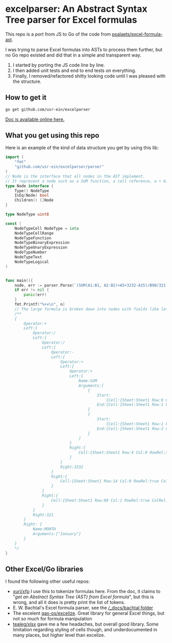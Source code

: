 # excelparser: An Abstract Syntax Tree parser for Excel formulas

This repo is a port from JS to Go of the code from [psalaets/excel-formula-ast](https://github.com/psalaets/excel-formula-ast/tree/master).

I was trying to parse Excel formulas into ASTs to process them further, but no Go repo existed and did that in a simple and transparent way.

1. I started by porting the JS code line by line.
2. I then added unit tests and end to end tests on everything.
3. Finally, I removed/refactored shitty looking code until I was pleased with the structure.

## How to get it

```sh
go get github.com/usr-ein/excelparser
```

[Doc is available online here.](https://pkg.go.dev/github.com/usr-ein/excelparser@latest#section-readme)

## What you get using this repo

Here is an example of the kind of data structure you get by using this lib:

```go
import (
    "fmt"
    "github.com/usr-ein/excelparser/parser"
)
// Node is the interface that all nodes in the AST implement.
// It represent a node such as a SUM function, a cell reference, a + binary expression, etc.
type Node interface {
	Type() NodeType
	IsEq(Node) bool
	Children() []Node
}

type NodeType uint8

const (
	NodeTypeCell NodeType = iota
	NodeTypeCellRange
	NodeTypeFunction
	NodeTypeBinaryExpression
	NodeTypeUnaryExpression
	NodeTypeNumber
	NodeTypeText
	NodeTypeLogical
)


func main(){
    node, err := parser.Parse(`(SUM(A1:B1, A2:B2)+A5+3232-A15)/B90/321.0+MONTH("January")`, `Sheet1`)
    if err != nil {
        panic(err)
    }
    fmt.Printf("%+v\n", n)
    // The large formula is broken down into nodes with fields like left/right/operator etc.
    /**
    {
        Operator:+
        Left:{
            Operator:/ 
            Left:{
                Operator:/ 
                Left:{
                    Operator:- 
                    Left:{
                        Operator:+ 
                        Left:{
                            Operator:+ 
                            Left:{
                                Name:SUM 
                                Arguments:[
                                    {
                                        Start:
                                            {Cell:{Sheet:Sheet1 Row:0 Col:0 RowRel:true ColRel:true}} 
                                        End:{Cell:{Sheet:Sheet1 Row:1 Col:2 RowRel:true ColRel:true}}
                                    }
                                    {
                                        Start:
                                            {Cell:{Sheet:Sheet1 Row:1 Col:0 RowRel:true ColRel:true}}
                                        End:{Cell:{Sheet:Sheet1 Row:2 Col:2 RowRel:true ColRel:true}}
                                    }
                                ]
                            }
                            Right:{
                                Cell:{Sheet:Sheet1 Row:4 Col:0 RowRel:true ColRel:true}
                            }
                        }
                        Right:3232
                    }
                    Right:{
                        Cell:{Sheet:Sheet1 Row:14 Col:0 RowRel:true ColRel:true}
                    }
                }
                Right:{
                    Cell:{Sheet:Sheet1 Row:89 Col:1 RowRel:true ColRel:true}
                }
            }
            Right:321
        }
        Right: {
            Name:MONTH
            Arguments:["January"]
        }
    }
    */
}

```

## Other Excel/Go libraries

I found the following other useful repos:

- [xuri/xfp](https://github.com/xuri/efp) I use this to tokenize formulas here. From the doc, it claims to "*get an Abstract Syntax Tree (AST) from Excel formula*", but this is wrong, and all it does is pretty print the list of tokens.
- E. W. Bachtal's Excel formula parser, see the [/_docs/bachtal folder](_docs/bachtal/)
- The excelent [qax-os/excelize](https://github.com/qax-os/excelize). Great library for general Excel things, but not so much for formula manipulation
- [tealeg/xlsx](https://github.com/tealeg/xlsx) gave me a few headaches, but overall good library. Some limitation regarding styling of cells though, and underdocumented in many places, but higher level than excelize.

